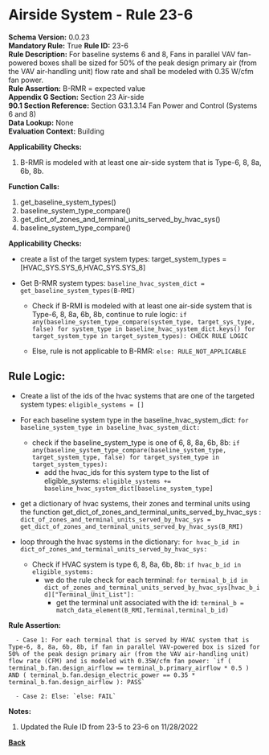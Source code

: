
# Airside System - Rule 23-6  

**Schema Version:** 0.0.23  
**Mandatory Rule:** True
**Rule ID:** 23-6  
**Rule Description:** For baseline systems 6 and 8, Fans in parallel VAV fan-powered boxes shall be sized for 50% of the peak design primary air (from the VAV air-handling unit) flow rate and shall be modeled with 0.35 W/cfm fan power.  
**Rule Assertion:** B-RMR = expected value  
**Appendix G Section:** Section 23 Air-side  
**90.1 Section Reference:** Section G3.1.3.14 Fan Power and Control (Systems 6 and 8)  
**Data Lookup:** None  
**Evaluation Context:** Building  

**Applicability Checks:**  

1. B-RMR is modeled with at least one air-side system that is Type-6, 8, 8a, 6b, 8b.  

**Function Calls:**  

1. get_baseline_system_types()
2. baseline_system_type_compare()
3. get_dict_of_zones_and_terminal_units_served_by_hvac_sys() 
4. baseline_system_type_compare() 


**Applicability Checks:**  

- create a list of the target system types: target_system_types = [HVAC_SYS.SYS_6,HVAC_SYS.SYS_8]
- Get B-RMR system types: `baseline_hvac_system_dict = get_baseline_system_types(B-RMI)`

  - Check if B-RMI is modeled with at least one air-side system that is Type-6, 8, 8a, 6b, 8b, continue to rule logic: `if any(baseline_system_type_compare(system_type, target_sys_type, false) for system_type in baseline_hvac_system_dict.keys() for target_system_type in target_system_types): CHECK RULE LOGIC`

  - Else, rule is not applicable to B-RMR: `else: RULE_NOT_APPLICABLE`

## Rule Logic:  
- Create a list of the ids of the hvac systems that are one of the targeted system types: `eligible_systems = []`
- For each baseline system type in the baseline_hvac_system_dict: `for baseline_system_type in baseline_hvac_system_dict:`
  - check if the baseline_system_type is one of 6, 8, 8a, 6b, 8b: `if any(baseline_system_type_compare(baseline_system_type, target_system_type, false) for target_system_type in target_system_types):`
    - add the hvac_ids for this system type to the list of eligible_systems: `eligible_systems += baseline_hvac_system_dict[baseline_system_type]`


- get a dictionary of hvac systems, their zones and terminal units using the function get_dict_of_zones_and_terminal_units_served_by_hvac_sys : `dict_of_zones_and_terminal_units_served_by_hvac_sys = get_dict_of_zones_and_terminal_units_served_by_hvac_sys(B_RMI)`
- loop through the hvac systems in the dictionary: `for hvac_b_id in dict_of_zones_and_terminal_units_served_by_hvac_sys:`
  - Check if HVAC system is type 6, 8, 8a, 6b, 8b: `if hvac_b_id in eligible_systems:`
    - we do the rule check for each terminal: `for terminal_b_id in dict_of_zones_and_terminal_units_served_by_hvac_sys[hvac_b_id]["Terminal_Unit_List"]:`
      - get the terminal unit associated with the id: `terminal_b = match_data_element(B_RMI,Terminal,terminal_b_id)`

**Rule Assertion:**

      - Case 1: For each terminal that is served by HVAC system that is Type-6, 8, 8a, 6b, 8b, if fan in parallel VAV-powered box is sized for 50% of the peak design primary air (from the VAV air-handling unit) flow rate (CFM) and is modeled with 0.35W/cfm fan power: `if ( terminal_b.fan.design_airflow == terminal_b.primary_airflow * 0.5 ) AND ( terminal_b.fan.design_electric_power == 0.35 * terminal_b.fan.design_airflow ): PASS`

      - Case 2: Else: `else: FAIL`
        
**Notes:**
1. Updated the Rule ID from 23-5 to 23-6 on 11/28/2022


**[Back](../_toc.md)**
